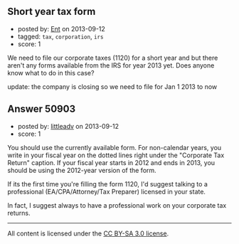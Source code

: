 ## Short year tax form

- posted by: [Ent](https://stackexchange.com/users/-1/27829-ent) on 2013-09-12
- tagged: `tax`, `corporation`, `irs`
- score: 1

We need to file our corporate taxes (1120) for a short year and but there aren't any forms available from the IRS for year 2013 yet. Does anyone know what to do in this case?

update: the company is closing so we need to file for Jan 1 2013 to now


## Answer 50903

- posted by: [littleadv](https://stackexchange.com/users/-1/13808-littleadv) on 2013-09-12
- score: 1

You should use the currently available form. For non-calendar years, you write in your fiscal year on the dotted lines right under the "Corporate Tax Return" caption. If your fiscal year starts in 2012 and ends in 2013, you should be using the 2012-year version of the form.

If its the first time you're filling the form 1120, I'd suggest talking to a professional (EA/CPA/Attorney/Tax Preparer) licensed in your state.

In fact, I suggest always to have a professional work on your corporate tax returns.



---

All content is licensed under the [CC BY-SA 3.0 license](https://creativecommons.org/licenses/by-sa/3.0/).
